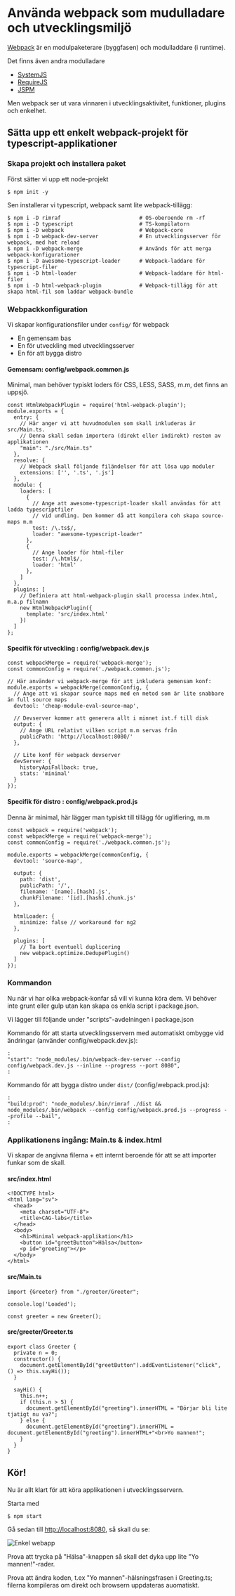 Använda webpack som mudulladare och utvecklingsmiljö
====================================================
[Webpack](https://github.com/webpack/webpack) är en modulpaketerare (byggfasen) och modulladdare (i runtime).

Det finns även andra modulladare

- [SystemJS](https://github.com/systemjs/systemjs)
- [RequireJS](http://requirejs.org/)
- [JSPM](http://jspm.io/)

Men webpack ser ut vara vinnaren i utvecklingsaktivitet, funktioner, plugins och enkelhet.

Sätta upp ett enkelt webpack-projekt för typescript-applikationer
-----------------------------------------------------------------
### Skapa projekt och installera paket

Först sätter vi upp ett node-projekt
  
    $ npm init -y
   
Sen installerar vi typescript, webpack samt lite webpack-tillägg:

    $ npm i -D rimraf                         # OS-oberoende rm -rf
    $ npm i -D typescript                     # TS-kompilatorn
    $ npm i -D webpack                        # Webpack-core
    $ npm i -D webpack-dev-server             # En utvecklingsserver för webpack, med hot reload
    $ npm i -D webpack-merge                  # Används för att merga webpack-konfigurationer
    $ npm i -D awesome-typescript-loader      # Webpack-laddare för typescript-filer
    $ npm i -D html-loader                    # Webpack-laddare för html-filer
    $ npm i -D html-webpack-plugin            # Webpack-tillägg för att skapa html-fil som laddar webpack-bundle
    
### Webpackkonfiguration
Vi skapar konfigurationsfiler under `config/` för webpack

- En gemensam bas
- En för utveckling med utvecklingsserver
- En för att bygga distro

#### Gemensam: config/webpack.common.js

Minimal, man behöver typiskt loders för CSS, LESS, SASS, m.m, det finns an uppsjö.

	const HtmlWebpackPlugin = require('html-webpack-plugin');
    module.exports = {
      entry: {
        // Här anger vi att huvudmodulen som skall inkluderas är src/Main.ts.
        // Denna skall sedan importera (direkt eller indirekt) resten av applikationen
        "main": "./src/Main.ts"
      },
      resolve: {
        // Webpack skall följande filändelser för att lösa upp moduler
        extensions: ['', '.ts', '.js']
      },
      module: {
        loaders: [
          {
            // Ange att awesome-typescript-loader skall användas för att ladda typescriptfiler
            // vid undling. Den kommer då att kompilera coh skapa source-maps m.m
            test: /\.ts$/,
            loader: "awesome-typescript-loader"
          },
          {
            // Ange loader för html-filer
            test: /\.html$/,
            loader: 'html'
          },
        ]
      },
      plugins: [
        // Definiera att html-webpack-plugin skall processa index.html, m.a.p filnamn
        new HtmlWebpackPlugin({
          template: 'src/index.html'
        })
      ]
    };

#### Specifik för utveckling : config/webpack.dev.js

    const webpackMerge = require('webpack-merge');
    const commonConfig = require('./webpack.common.js');

    // Här använder vi webpack-merge för att inkludera gemensam konf:
    module.exports = webpackMerge(commonConfig, {
      // Ange att vi skapar source maps med en metod som är lite snabbare än full source maps
      devtool: 'cheap-module-eval-source-map',

      // Devserver kommer att generera allt i minnet ist.f till disk
      output: {
        // Ange URL relativt vilken script m.m servas från
        publicPath: 'http://localhost:8080/'
      },

      // Lite konf för webpack devserver
      devServer: {
        historyApiFallback: true,
        stats: 'minimal'
      }
    });

#### Specifik för distro : config/webpack.prod.js

Denna är minimal, här lägger man typiskt till tillägg för uglifiering, m.m

    const webpack = require('webpack');
    const webpackMerge = require('webpack-merge');
    const commonConfig = require('./webpack.common.js');

    module.exports = webpackMerge(commonConfig, {
      devtool: 'source-map',

      output: {
        path: 'dist',
        publicPath: '/',
        filename: '[name].[hash].js',
        chunkFilename: '[id].[hash].chunk.js'
      },

      htmlLoader: {
        minimize: false // workaround for ng2
      },

      plugins: [
        // Ta bort eventuell duplicering
        new webpack.optimize.DedupePlugin()
      ]
    });

### Kommandon
Nu när vi har olika webpack-konfar så vill vi kunna köra dem. Vi behöver inte grunt eller gulp utan kan skapa
os enkla script i package.json.

Vi lägger till följande under "scripts"-avdelningen i package.json     

Kommando för att starta utvecklingsservern med automatiskt ombygge vid ändringar (använder config/webpack.dev.js):

    :
    "start": "node_modules/.bin/webpack-dev-server --config config/webpack.dev.js --inline --progress --port 8080",
    :
    
Kommando för att bygga distro under `dist/` (config/webpack.prod.js):

    :
    "build:prod": "node_modules/.bin/rimraf ./dist && node_modules/.bin/webpack --config config/webpack.prod.js --progress --profile --bail",
    :

### Applikationens ingång: Main.ts & index.html

Vi skapar de angivna filerna + ett internt beroende för att se att importer funkar som de skall.

#### src/index.html

    <!DOCTYPE html>
    <html lang="sv">
      <head>
        <meta charset="UTF-8">
        <title>CAG-labs</title>
      </head>
      <body>
        <h1>Minimal webpack-applikation</h1>
        <button id="greetButton">Hälsa</button>
        <p id="greeting"></p>
      </body>
    </html>

#### src/Main.ts

    import {Greeter} from "./greeter/Greeter";

    console.log('Loaded');

    const greeter = new Greeter();

#### src/greeter/Greeter.ts

    export class Greeter {
      private n = 0;
      constructor() {
        document.getElementById("greetButton").addEventListener("click", () => this.sayHi());
      }

      sayHi() {
        this.n++;
        if (this.n > 5) {
          document.getElementById("greeting").innerHTML = "Börjar bli lite tjatigt nu va?";
        } else {
          document.getElementById("greeting").innerHTML = document.getElementById("greeting").innerHTML+"<br>Yo mannen!";
        }
      }
    }

Kör!
----

Nu är allt klart för att köra applikationen i utvecklingsservern.

Starta med

    $ npm start

Gå sedan till [http://localhost:8080](http://localhost:8080), så skall du se:

![Enkel webapp](simple-webapp-1.png)

Prova att trycka på "Hälsa"-knappen så skall det dyka upp lite "Yo mannen!"-rader.

Prova att ändra koden, t.ex "Yo mannen"-hälsningsfrasen i Greeting.ts; filerna kompileras om direkt och browsern
uppdateras auomatiskt.


